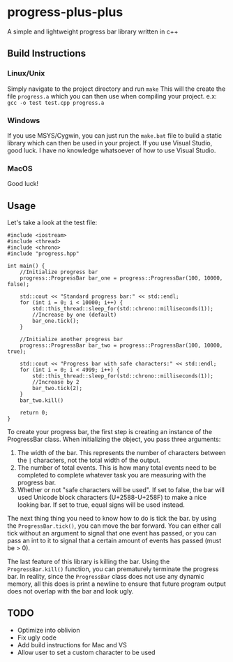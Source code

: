 # progress-plus-plus
A simple and lightweight progress bar library written in c++
## Build Instructions
### Linux/Unix
Simply navigate to the project directory and run `make`
This will the create the file `progress.a`  which you can then use when compiling your project.
e.x:
`gcc -o test test.cpp progress.a`
### Windows
If you use MSYS/Cygwin, you can just run the `make.bat` file to build a static library which can then be used in your project.
If you use Visual Studio, good luck. I have no knowledge whatsoever of how to use Visual Studio.
### MacOS
Good luck!
## Usage
Let's take a look at the test file:
```
#include <iostream>
#include <thread>
#include <chrono>
#include "progress.hpp"

int main() {
	//Initialize progress bar
	progress::ProgressBar bar_one = progress::ProgressBar(100, 10000, false);

	std::cout << "Standard progress bar:" << std::endl;
	for (int i = 0; i < 10000; i++) {
		std::this_thread::sleep_for(std::chrono::milliseconds(1));
		//Increase by one (default)
		bar_one.tick();	
	}
	
	//Initialize another progress bar
	progress::ProgressBar bar_two = progress::ProgressBar(100, 10000, true);

	std::cout << "Progress bar with safe characters:" << std::endl;
	for (int i = 0; i < 4999; i++) {
		std::this_thread::sleep_for(std::chrono::milliseconds(1));
		//Increase by 2
		bar_two.tick(2);	
	}
	bar_two.kill()
	
	return 0;
}
```
To create your progress bar, the first step is creating an instance of the ProgressBar class. When initializing the object, you pass three arguments:
1. The width of the bar. This represents the number of characters between the `|` characters, not the total width of the output.
2. The number of total events. This is how many total events need to be completed to complete whatever task you are measuring with the progress bar.
3. Whether or not "safe characters will be used". If set to false, the bar will used Unicode block characters (U+2588-U+258F) to make a nice looking bar. If set to true, equal signs will be used instead.

The next thing thing you need to know how to do is tick the bar. by using the `ProgressBar.tick()`, you can move the bar forward. You can either call tick without an argument to signal that one event has passed, or you can pass an int to it to signal that a certain amount of events has passed (must be > 0).

The last feature of this library is killing the bar. Using the `ProgressBar.kill()` function, you can prematurely terminate the progress bar. In reality, since the `ProgressBar` class does not use any dynamic memory, all this does is print a newline to ensure that future program output does not overlap with the bar and look ugly.
## TODO
* Optimize into oblivion
* Fix ugly code
* Add build instructions for Mac and VS
* Allow user to set a custom character to be used
